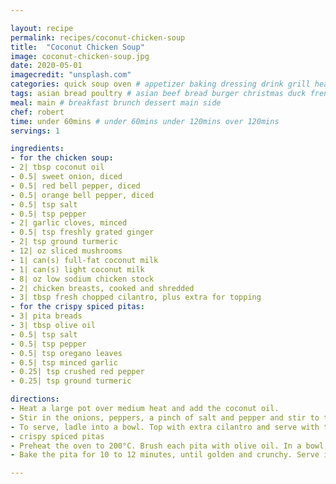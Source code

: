 ```yaml
---

layout: recipe
permalink: recipes/coconut-chicken-soup 
title:  "Coconut Chicken Soup"
image: coconut-chicken-soup.jpg 
date: 2020-05-01
imagecredit: "unsplash.com" 
categories: quick soup oven # appetizer baking dressing drink grill healthyish marinade oven pickling quick raw salad sandwich sauce snack soup
tags: asian bread poultry # asian beef bread burger christmas duck french fruit indian italian mexican nuts pasta pork poultry rice seafood thanksgiving vegetarian
meal: main # breakfast brunch dessert main side
chef: robert 
time: under 60mins # under 60mins under 120mins over 120mins
servings: 1 

ingredients:
- for the chicken soup:
- 2| tbsp coconut oil
- 0.5| sweet onion, diced
- 0.5| red bell pepper, diced
- 0.5| orange bell pepper, diced
- 0.5| tsp salt
- 0.5| tsp pepper
- 2| garlic cloves, minced
- 0.5| tsp freshly grated ginger
- 2| tsp ground turmeric
- 12| oz sliced mushrooms
- 1| can(s) full-fat coconut milk
- 1| can(s) light coconut milk
- 8| oz low sodium chicken stock
- 2| chicken breasts, cooked and shredded
- 3| tbsp fresh chopped cilantro, plus extra for topping
- for the crispy spiced pitas:
- 3| pita breads
- 3| tbsp olive oil
- 0.5| tsp salt
- 0.5| tsp pepper
- 0.5| tsp oregano leaves
- 0.5| tsp minced garlic
- 0.25| tsp crushed red pepper
- 0.25| tsp ground turmeric

directions:
- Heat a large pot over medium heat and add the coconut oil.
- Stir in the onions, peppers, a pinch of salt and pepper and stir to toss. Cover and cook until the vegetables have slightly softened, about 5 minutes. Add in the garlic, ginger and turmeric and stir to coat. Cook for 5 minutes, stirring occasionally, scraping the bottom. Add in the mushrooms, stock and coconut milk. Increase heat and bring the mixture to a boil, then reduce the heat to low, cover and cook for 5 minutes. Stir in the chicken and cilantro and cook for 5 minutes more.
- To serve, ladle into a bowl. Top with extra cilantro and serve with the pitas on the side.
- crispy spiced pitas
- Preheat the oven to 200°C. Brush each pita with olive oil. In a bowl, stir together the spices. Sprinkle them over the pita and cut the pita into wedges.
- Bake the pita for 10 to 12 minutes, until golden and crunchy. Serve immediately.

--- 
```

